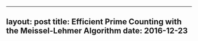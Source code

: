 
---
layout: post
title: Efficient Prime Counting with the Meissel-Lehmer Algorithm 
date: 2016-12-23
---
